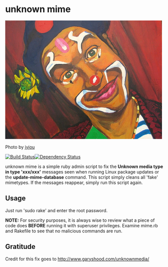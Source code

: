 # unknown mime  #

![unknown mime](mime.jpg)

Photo by [jyjou](http://www.flickr.com/photos/60886174@N02/5549882707/)

[![Build Status](https://travis-ci.org/weirdpercent/unknown-mime.png?branch=master)](https://travis-ci.org/weirdpercent/unknown-mime)[![Dependency Status](https://gemnasium.com/weirdpercent/unknown-mime.png)](https://gemnasium.com/weirdpercent/unknown-mime)

unknown mime is a simple ruby admin script to fix the **Unknown media type in type 'xxx/xxx'** messages seen when running Linux package updates or the
**update-mime-database** command. This script simply cleans all 'fake' mimetypes. If the messages reappear, simply run this script again.

## Usage ##

Just run 'sudo rake' and enter the root password.

**NOTE:** For security purposes, it is always wise to review what a piece of code does **BEFORE** running it with superuser privileges.
Examine mime.rb and Rakefile to see that no malicious commands are run.

## Gratitude ##
Credit for this fix goes to http://www.garyshood.com/unknownmedia/
